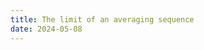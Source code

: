 ```yaml
---
title: The limit of an averaging sequence
date: 2024-05-08
---
```

<link rel="stylesheet" href="/Yi-blog/css/styles.css">
    <!--markdown-->
    <!--script src='https://polyfill.io/v3/polyfill.min.js?features=es6'/-->
    <script src='https://cdnjs.cloudflare.com/ajax/libs/jquery/3.1.1/jquery.min.js' type='text/javascript'/>
    <script src='https://cdnjs.cloudflare.com/ajax/libs/highlight.js/9.9.0/highlight.min.js' type='text/javascript'/>
    <script src='https://cdnjs.cloudflare.com/ajax/libs/showdown/1.6.2/showdown.min.js' type='text/javascript'/>
    <link href='https://cdnjs.cloudflare.com/ajax/libs/highlight.js/9.9.0/styles/default.min.css' id='markdown' rel='stylesheet'/>
    
    <!--markdown then mathjax-->
    <script>
        function loadScript(src){
          return new Promise(function(resolve, reject){
            let script = document.createElement(&#39;script&#39;);
            script.src = src;
            script.onload = () =&gt; resolve(script);
            script.onerror = () =&gt; reject(new Error(`Script load error for ${src}`));
            document.head.append(script);
          });
        }
        loadScript(&quot;https://yjian012.github.io/Yi-blog/js/markdown-highlight-in-blogger.js&quot;).then(script=&gt;loadScript(&quot;https://yjian012.github.io/Yi-blog/js/scripts.js&quot;));
      //https://mxp22.surge.sh/markdown-highlight-in-blogger.js
    </script>

<pre>Consider this sequence of length $n$: $P_n=(p_0,p_1,p_2,\dots,p_{n-1})$, where $p_0=2$, and each time the next number $p_k$ can be any number within $[2,1+p_{k-1}]$ for $k\in [1,n-1]$. Consider the set of all such sequences of length $n$, $\{P_n\}$. The first few sets are:
\begin{align*}n=1:&amp; (2)\\
n=2:&amp; (2,2),(2,3)\\
n=3:&amp; (2,2,2),(2,2,3),(2,3,2),(2,3,3),(2,3,4)\\
n=4:&amp; (2,2,2,2),(2,2,2,3),(2,2,3,2),(2,2,3,3),(2,2,3,4),(2,3,2,2),(2,3,2,3),(2,3,3,2),\\
 &amp;(2,3,3,3),(2,3,3,4),(2,3,4,2),(2,3,4,3),(2,3,4,4),(2,3,4,5)
\end{align*}
Let $P_{nj}$ be any path in $\{P_n\}$, and $\prod P_{nj}$ be the product of all the numbers in that path. The question is, what is this limit: $\text{lim}_{n\rightarrow\infty} \sum_{P_{nj}\in \{P_n\}} (\prod P_{nj})^{-1}$?

The first few sums are

$$
\renewcommand\arraystretch{1.5}
\begin{matrix}
    n=1:&amp; \frac{1}{2}\\
    n=2:&amp; \frac{1}{2}\frac{1}{2}+\frac{1}{2}\frac{1}{3}\\
    n=3:&amp; \frac{1}{2}\frac{1}{2}\frac{1}{2}+\frac{1}{2}\frac{1}{2}\frac{1}{3}+\frac{1}{2}\frac{1}{3}\frac{1}{2}+\frac{1}{2}\frac{1}{3}\frac{1}{3}+\frac{1}{2}\frac{1}{3}\frac{1}{4}
\end{matrix}$$

<details>
<summary>Answer:</summary>
The limit is $e^{-1}$.
</details>

How do you prove that it converges to this value?

<span><!--more--></span>

This question is inspired by <a href="https://math.stackexchange.com/questions/4912506/how-to-prove-the-following-recursion-converges-to-1-e/4913225">this stackexchange post</a>. The original form of the question and the proof is in the following:

<details>
<summary>The original sequence:</summary>
Consider this initial sequence, $f(0,k)=\delta_{0k}, k=0,\dots,\infty$, where $\delta$ is the Kronecker delta.

Next, we define $f(n,k)=\frac{1}{k+2}\sum_{i=0}^{k+1}f(n-1,i)$, which is the average of the first $k+2$ numbers in the previous sequence. Thus, the first few sequences are,

$$1,0,0,0,\dots$$
$$\frac{1}{2},\frac{1}{3},\frac{1}{4},\dots$$
$$\frac{5}{12},\frac{13}{36},\frac{77}{240},\dots$$

The question is, what is $\text{lim}_{n\rightarrow\infty} f(n,0)$?
(This is why I decided to call it "The averaging sequence".)
</details>
<details>
<summary>Other forms:</summary>
If we write the sequence as a vector $v_n$, the vector of the next sequence is the previous one multiplied by a matrix $M$, $v_{n+1}=Mv_n$, where
$$M=
\renewcommand\arraystretch{1.5}
\begin{bmatrix}
    \frac{1}{2} & \frac{1}{2} & 0 & 0 & 0 & 0 & \dots\\
    \frac{1}{3} & \frac{1}{3} & \frac{1}{3} & 0 & 0 & 0 &\dots\\
    \frac{1}{4} & \frac{1}{4} & \frac{1}{4} & \frac{1}{4} & 0 & 0 & \dots\\
    \frac{1}{5} & \frac{1}{5} & \frac{1}{5} & \frac{1}{5} & \frac{1}{5} & 0 & \dots\\
     &  &  & \dots & & & \\
\end{bmatrix}$$
We start from the vector $v_0=(1,0,0,\dots)$, thus the first element of $v_{n}$ is just the top left element of $M^n$. Thus the question becomes if $\text{lim}_{n\rightarrow\infty} [M^n]_{00}=e^{-1}$.


Another way to see it is thinking backwards. Consider the first element of the $n$th sequence. It equals $\frac{1}{2}$ of the sum of the first two elements of the $(n-1)$th sequence. We can continue to write it as the weighted sum of the previous sequence, and so on. Let's write the weight on each element for each sequence, starting from the $n$th sequence.
$$
\renewcommand\arraystretch{1.5}
\begin{matrix}
    1 & & & &\\
    \frac{1}{2} & \frac{1}{2} & & &\\
    \frac{1}{2}\frac{1}{2}+\frac{1}{2}\frac{1}{3} &\frac{1}{2}\frac{1}{2}+\frac{1}{2}\frac{1}{3} & \frac{1}{3}\frac{1}{2} &  &\\
    \frac{1}{2}\frac{1}{2}\frac{1}{2}+\frac{1}{2}\frac{1}{3}\frac{1}{2}+\frac{1}{3}\frac{1}{2}\frac{1}{2}+\frac{1}{3}\frac{1}{3}\frac{1}{2}+\frac{1}{4}\frac{1}{3}\frac{1}{2} & \dots & & &
\end{matrix}$$
We can express the denominators as products of paths. Consider the sequences of length $n$, $\{P_n\}$, which start with $p_0=2$, and each time the next number $p_k$ can be any number within $[2,1+p_{k-1}]$ for $k\in [1,n-1]$. The first few sets are:

\begin{align*}n=1:& (2)\\
n=2:& (2,2),(2,3)\\
n=3:& (2,2,2),(2,2,3),(2,3,2),(2,3,3),(2,3,4)\\
n=4:& (2,2,2,2),(2,2,2,3),(2,2,3,2),(2,2,3,3),(2,2,3,4),(2,3,2,2),(2,3,2,3),(2,3,3,2),\\
 &(2,3,3,3),(2,3,3,4),(2,3,4,2),(2,3,4,3),(2,3,4,4),(2,3,4,5)
\end{align*}

Let $P_{nj}$ be any path in $\{P_n\}$, and $\prod P_{nj}$ be the product of all the numbers in that path. The question is equivalent to $\text{lim}_{n\rightarrow\infty} \sum_{P_{nj}\in \{P_n\}} (\prod P_{nj})^{-1}=e^{-1}$.

Notice that these sequences of weights are exactly the first row of $M^n$, thus they are totally equivalent. Relating them to the "product of paths" seems like an interesting connection.
</details>
<details>
<summary>Proof:</summary>

Consider the eigenvectors of the matrix, $M$. An obvious one is an all one vector, $u=(1,1,1,\dots)$. Apparently $Mu=u$, thus, $M^n u=u$, which implies that every row of $M^n$ must sum to 1. Can we use this to find $[M^n]_{00}$?

Suppose the first row of $M^{n-1}$ is $(a_{n-1,0},\ a_{n-1,1},\ a_{n-1,2},\ \dots)$. Multiply $M^{n-1}$ to $M$, the elements of the first row of $M^n$ are:
\begin{align*}
a_{n0}=&\frac{1}{2}a_{n-1,0}+\frac{1}{3}a_{n-1,1}+\frac{1}{4}a_{n-1,2}+\dots\\
a_{n1}=&\frac{1}{2}a_{n-1,0}+\frac{1}{3}a_{n-1,1}+\frac{1}{4}a_{n-1,2}+\dots\\
a_{n2}=&\frac{1}{3}a_{n-1,1}+\frac{1}{4}a_{n-1,2}+\dots\\
a_{n3}=&\frac{1}{4}a_{n-1,2}+\dots
\end{align*}
Evidently,
\begin{align*}
a_{n1}&=a_{n0},\\
a_{n2}&=a_{n1}-\frac{1}{2}a_{n-1,0},\\
a_{n3}&=a_{n2}-\frac{1}{3}a_{n-1,1},\\
\dots
\end{align*}

Assuming that the first row of $M^n$ converges (which will be proved shortly after) to a constant vector $(a_0,a_1,a_2,\dots)$. Then we must have
\begin{align*}
a_1&=a_0\\
a_2&=a_1-\frac{1}{2}a_0\\
a_3&=a_2-\frac{1}{3}a_1\\
a_4&=a_3-\frac{1}{4}a_2\\
\dots
\end{align*}
It's easy to solve for the first few elements as a function of $a_0$, namely
$a_1=a_0, a_2=\frac{1}{2}a_0, a_3=\frac{1}{6}a_0, a_4=\frac{1}{24}a_0$. The pattern is obvious.

It's easy to prove the general formula $a_k=\frac{1}{k!}a_0$ by induction, since $\frac{1}{k!}-\frac{1}{k+1}\frac{1}{(k-1)!}=\frac{1}{k!}-\frac{k}{k+1}\frac{1}{k!}=\frac{1}{(k+1)!}$.

Since we must have $\sum a_i=1$, we have $(\sum_{i=0}^\infty\frac{1}{i!})a_0=1$, thus $a_0=e^{-1}$.


To prove that the first row of $M^n$ converges, first we prove that $a_{n0}$ must converge. Consider the original form of the problem. We start with a decreasing sequence, $(1,0,0,0,\dots)$. Each time, the $k$th element of the next sequence is the average of the first $k+2$ elements of the current sequence. If the current sequence is decreasing, it's easy to show that the next sequence must also be decreasing. Thus, $f(n,0)=\frac{1}{2}(f(n-1,0)+f(n-1,1))&lt;f(n-1,0)$ for any $n$. We proved that $f(n,0)$ decreases with $n$. Since $f(n,0)>0$, the limit must exist, thus $a_{n0}$ must converge.

From the updating rule,
\begin{align*}
a_{n1}&=a_{n0},\\
a_{n2}&=a_{n1}-\frac{1}{2}a_{n-1,0},\\
a_{n3}&=a_{n2}-\frac{1}{3}a_{n-1,1},\\
\dots
\end{align*}
If $a_{n0}$ converges, $a_{n1}=a_{n0}$ must also converge, then $a_{n2}$ must converge as well. The same goes for the rest of the elements, thus the sequence must converge. The proof is complete.